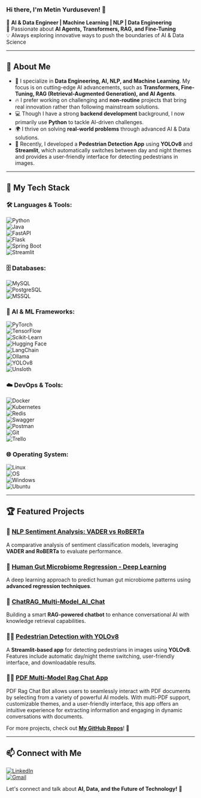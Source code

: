 ### Hi there, I'm Metin Yurduseven! 👋

🚀 **AI & Data Engineer | Machine Learning | NLP | Data Engineering**  
🔬 Passionate about **AI Agents, Transformers, RAG, and Fine-Tuning**  
💡 Always exploring innovative ways to push the boundaries of AI & Data Science  

---

## 🧠 About Me

- 🎯 I specialize in **Data Engineering, AI, NLP, and Machine Learning**. My focus is on cutting-edge AI advancements, such as **Transformers, Fine-Tuning, RAG (Retrieval-Augmented Generation), and AI Agents**.
- 🔥 I prefer working on challenging and **non-routine** projects that bring real innovation rather than following mainstream solutions.
- 💻 Though I have a strong **backend development** background, I now primarily use **Python** to tackle AI-driven challenges.
- 🌍 I thrive on solving **real-world problems** through advanced AI & Data solutions.
- 🚀 Recently, I developed a **Pedestrian Detection App** using **YOLOv8** and **Streamlit**, which automatically switches between day and night themes and provides a user-friendly interface for detecting pedestrians in images.

---

## 🚀 My Tech Stack

### 🛠 Languages & Tools:

![Python](https://img.shields.io/badge/Python-3776AB?style=for-the-badge&logo=python&logoColor=white)  
![Java](https://img.shields.io/badge/Java-007396?style=for-the-badge&logo=java&logoColor=white)  
![FastAPI](https://img.shields.io/badge/FastAPI-009688?style=for-the-badge&logo=fastapi&logoColor=white)  
![Flask](https://img.shields.io/badge/Flask-000000?style=for-the-badge&logo=flask&logoColor=white)  
![Spring Boot](https://img.shields.io/badge/Spring%20Boot-6DB33F?style=for-the-badge&logo=springboot&logoColor=white)  
![Streamlit](https://img.shields.io/badge/Streamlit-FF4B4B?style=for-the-badge&logo=streamlit&logoColor=white)  

### 🗄️ Databases:

![MySQL](https://img.shields.io/badge/MySQL-4479A1?style=for-the-badge&logo=mysql&logoColor=white)  
![PostgreSQL](https://img.shields.io/badge/PostgreSQL-316192?style=for-the-badge&logo=postgresql&logoColor=white)  
![MSSQL](https://img.shields.io/badge/Microsoft%20SQL%20Server-CC2927?style=for-the-badge&logo=microsoftsqlserver&logoColor=white)  

### 🔬 AI & ML Frameworks:

![PyTorch](https://img.shields.io/badge/PyTorch-EE4C2C?style=for-the-badge&logo=pytorch&logoColor=white)  
![TensorFlow](https://img.shields.io/badge/TensorFlow-FF6F00?style=for-the-badge&logo=tensorflow&logoColor=white)  
![Scikit-Learn](https://img.shields.io/badge/ScikitLearn-F7931E?style=for-the-badge&logo=scikitlearn&logoColor=white)  
![Hugging Face](https://img.shields.io/badge/HuggingFace-FFCC00?style=for-the-badge&logo=huggingface&logoColor=black)  
![LangChain](https://img.shields.io/badge/LangChain-00599C?style=for-the-badge)  
![Ollama](https://img.shields.io/badge/Ollama-AI-green?style=for-the-badge&logo=ollama)  
![YOLOv8](https://img.shields.io/badge/YOLOv8-00FF00?style=for-the-badge&logo=yolo&logoColor=black)  
![Unsloth](https://img.shields.io/badge/Unsloth-Efficient%20Fine%20Tuning-blue?style=for-the-badge)
### ☁️ DevOps & Tools:

![Docker](https://img.shields.io/badge/Docker-2496ED?style=for-the-badge&logo=docker&logoColor=white)  
![Kubernetes](https://img.shields.io/badge/Kubernetes-326CE5?style=for-the-badge&logo=kubernetes&logoColor=white)  
![Redis](https://img.shields.io/badge/Redis-DC382D?style=for-the-badge&logo=redis&logoColor=white)    
![Swagger](https://img.shields.io/badge/Swagger-85EA2D?style=for-the-badge&logo=swagger&logoColor=black)  
![Postman](https://img.shields.io/badge/Postman-FF6C37?style=for-the-badge&logo=postman&logoColor=white)  
![Git](https://img.shields.io/badge/Git-F05032?style=for-the-badge&logo=git&logoColor=white)  
![Trello](https://img.shields.io/badge/Trello-0052CC?style=for-the-badge&logo=trello&logoColor=white)  

### 🌐 Operating System:

![Linux](https://img.shields.io/badge/Linux-FCC624?style=for-the-badge&logo=linux&logoColor=black)  
![OS](https://img.shields.io/badge/OS-000000?style=for-the-badge&logo=windows&logoColor=white)  
![Windows](https://img.shields.io/badge/Windows-0078D6?style=for-the-badge&logo=windows&logoColor=white)  
![Ubuntu](https://img.shields.io/badge/Ubuntu-E95420?style=for-the-badge&logo=ubuntu&logoColor=white)  

---

## 🏆 Featured Projects

### 🚀 **[NLP Sentiment Analysis: VADER vs RoBERTa](https://github.com/metinyurdev/Nlp_Sentiment_Analysis_Varder_vs_RoBERTa)**  
A comparative analysis of sentiment classification models, leveraging **VADER and RoBERTa** to evaluate performance.

### 🦠 **[Human Gut Microbiome Regression - Deep Learning](https://github.com/metinyurdev/Human_Gut_Microbiome_Regression_Deep_Learning)**  
A deep learning approach to predict human gut microbiome patterns using **advanced regression techniques**.

### 🔎 **[ChatRAG_Multi-Model_AI_Chat](https://github.com/metinyurdev/ChatRAG_Multi-Model_AI_Chat)**  
Building a smart **RAG-powered chatbot** to enhance conversational AI with knowledge retrieval capabilities.

### 🚶‍♂️ **[Pedestrian Detection with YOLOv8](https://github.com/metinyurdev/pedestrian-detection-with-yolov8)**  
A **Streamlit-based app** for detecting pedestrians in images using **YOLOv8**. Features include automatic day/night theme switching, user-friendly interface, and downloadable results.

### 📄💬 **[PDF Multi-Model Rag Chat App](https://github.com/metinyurdev/Multi-Model_PDF_Rag_Chat_Bot)**
PDF Rag Chat Bot allows users to seamlessly interact with PDF documents by selecting from a variety of powerful AI models. With multi-PDF support, customizable themes, and a user-friendly interface, this app offers an intuitive experience for extracting information and engaging in dynamic conversations with documents.

For more projects, check out **[My GitHub Repos](https://github.com/metinyurdev?tab=repositories)**! 🚀

---

## 📫 Connect with Me

[![LinkedIn](https://img.shields.io/badge/LinkedIn-0077B5?style=for-the-badge&logo=linkedin&logoColor=white)](https://www.linkedin.com/in/metin-yurduseven)  
[![Gmail](https://img.shields.io/badge/Email-D14836?style=for-the-badge&logo=gmail&logoColor=white)](mailto:metin.yrdsvn@gmail.com)  

Let's connect and talk about **AI, Data, and the Future of Technology!** 🚀

